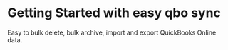 # Getting Started with easy qbo sync

Easy to bulk delete, bulk archive, import and export QuickBooks Online data.
